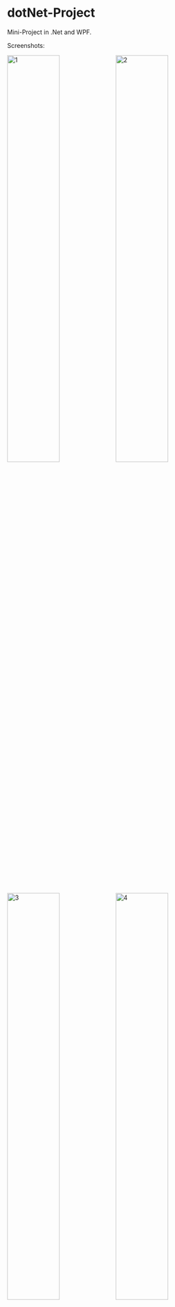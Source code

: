 # dotNet-Project
Mini-Project in .Net and WPF.

Screenshots:

<a href='https://postimg.org/image/57jemg44f/' target='_blank'><img src='https://s19.postimg.org/69tl4zmxv/image.png' border='0' alt="1" width="49%"/></a> 
<a href='https://postimg.org/image/gl5xxnen3/' target='_blank'><img src='https://s19.postimg.org/46j5xbn4z/image.png' border='0' alt="2" width="49%"/></a><br/><br/>
<a href='https://postimg.org/image/47t3qqoyn/' target='_blank'><img src='https://s19.postimg.org/mam6hyktf/image.png' border='0' alt="3" width="49%"/></a> 
<a href='https://postimg.org/image/zg1oo2eov/' target='_blank'><img src='https://s19.postimg.org/5o4m8vrvn/image.png' border='0' alt="4" width="49%"/></a><br/><br/>
<a href='https://postimg.org/image/kk87dl9lr/' target='_blank'><img src='https://s19.postimg.org/yqny8tkgz/image.png' border='0' alt="5" width="49%"/></a> 
<a href='https://postimg.org/image/3xqn4ignz/' target='_blank'><img src='https://s19.postimg.org/xcwbdil7n/image.png' border='0' alt="6" width="49%"/></a><br/><br/>
<a href='https://postimg.org/image/bezujq673/' target='_blank'><img src='https://s19.postimg.org/s2rcm80yr/image.png' border='0' alt="7" width="49%"/></a> 
<a href='https://postimg.org/image/cijyvoqu7/' target='_blank'><img src='https://s19.postimg.org/6hm9ym483/image.png' border='0' alt="8" width="49%"/></a><br/><br/>
<br />

<!--https://postimg.org/gallery/2lu79u7i8/4da393ab/-->
